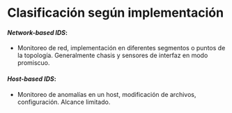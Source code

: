 # Clasificación según implementación

#### _Network-based IDS_:

- Monitoreo de red, implementación en diferentes segmentos o puntos de la topología. Generalmente chasis y sensores de interfaz en modo promiscuo.

#### _Host-based IDS_:

- Monitoreo de anomalías en un host, modificación de archivos, configuración. Alcance limitado.

